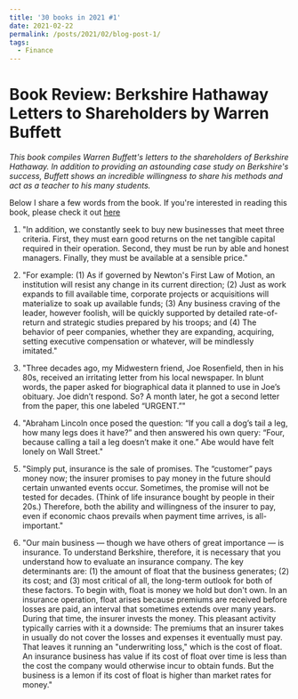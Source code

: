 ```yaml
---
title: '30 books in 2021 #1'
date: 2021-02-22
permalink: /posts/2021/02/blog-post-1/
tags:
  - Finance
---
```

Book Review: Berkshire Hathaway Letters to Shareholders by Warren Buffett
======
*This book compiles Warren Buffett's letters to the shareholders of Berkshire Hathaway. In addition to providing an astounding case study on Berkshire's success, Buffett shows an incredible willingness to share his methods and act as a teacher to his many students.*

Below I share a few words from the book. If you're interested in reading this book, please check it out [here](https://www.berkshirehathaway.com/letters/letters.html)

1. "In addition, we constantly seek to buy new businesses that meet three criteria. First, they must earn good returns on the net tangible capital required in their operation. Second, they must be run by able and honest managers. Finally, they must be available at a sensible price."

2. "For example: (1) As if governed by Newton's First Law of Motion, an institution will resist any change in its current direction; (2) Just as work expands to fill available time, corporate projects or acquisitions will materialize to soak up available funds; (3) Any business craving of the leader, however foolish, will be quickly supported by detailed rate-of-return and strategic studies prepared by his troops; and (4) The behavior of peer companies, whether they are expanding, acquiring, setting executive compensation or whatever, will be mindlessly imitated."

3. "Three decades ago, my Midwestern friend, Joe Rosenfield, then in his 80s, received an irritating letter from his local newspaper. In blunt words, the paper asked for biographical data it planned to use in Joe’s obituary. Joe didn’t respond. So? A month later, he got a second letter from the paper, this one labeled “URGENT.”"

4. "Abraham Lincoln once posed the question: “If you call a dog’s tail a leg, how many legs does it have?” and then answered his own query: “Four, because calling a tail a leg doesn’t make it one.” Abe would have felt lonely on Wall Street."

5. "Simply put, insurance is the sale of promises. The “customer” pays money now; the insurer promises to pay money in the future should certain unwanted events occur. Sometimes, the promise will not be tested for decades. (Think of life insurance bought by people in their 20s.) Therefore, both the ability and willingness of the insurer to pay, even if economic chaos prevails when payment time arrives, is all-important."

6. "Our main business — though we have others of great importance — is insurance. To understand Berkshire, therefore, it is necessary that you understand how to evaluate an insurance company. The key determinants are: (1) the amount of float that the business generates; (2) its cost; and (3) most critical of all, the long-term outlook for both of these factors. To begin with, float is money we hold but don't own. In an insurance operation, float arises because premiums are received before losses are paid, an interval that sometimes extends over many years. During that time, the insurer invests the money. This pleasant activity typically carries with it a downside: The premiums that an insurer takes in usually do not cover the losses and expenses it eventually must pay. That leaves it running an "underwriting loss," which is the cost of float. An insurance business has value if its cost of float over time is less than the cost the company would otherwise incur to obtain funds. But the business is a lemon if its cost of float is higher than market rates for money."




